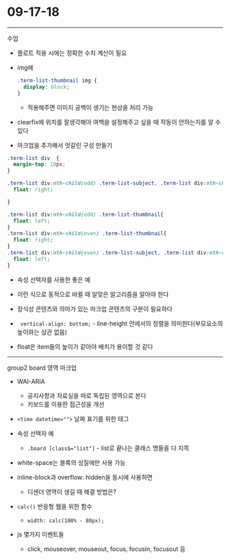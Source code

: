 # 09-17-18

---

수업

- 플로트 적용 시에는 정확한 수치 계산이 필요


- img에 
  ```css
  .term-list-thumbnail img {
    display: block;
  }
  ```
  - 적용해주면 이미지 공백이 생기는 현상을 처리 가능

- clearfix에 위치를 잘생각해야 여백을 설정해주고 싶을 때 작동이 안하는지를 알 수 있다
  

- 마크업을 추가해서 엇갈린 구성 만들기
```css
.term-list div  {
  margin-top: 10px;
}

.term-list div:nth-child(odd) .term-list-subject, .term-list div:nth-child(odd) .term-list-brief{
  float: right;

}

.term-list div:nth-child(odd) .term-list-thumbnail{
  float: left;
}
.term-list div:nth-child(even) .term-list-thumbnail{
  float: right;
}
.term-list div:nth-child(even) .term-list-subject, .term-list div:nth-child(even) .term-list-brief{
  float: left;
}
```
  - 속성 선택자를 사용한 좋은 예
  - 이런 식으로 동적으로 바뀔 때 알맞은 알고리즘을 알아야 한다


- 장식성 콘텐츠와 의마가 있는 마크업 콘텐츠의 구분이 필요하다

- ` vertical-align: bottom;` - line-height 안에서의 정렬을 의미한다(부모요소의 높이와는 상관 없음)

- float은 item들의 높이가 같아야 배치가 용이할 것 같다

---

group2 board 영역 마크업

- WAI-ARIA  
  - 공지사항과 자료실을 따로 독립된 영역으로 본다
  - 키보드를 이용한 접근성을 개선

- `<time datetime="">` 날짜 표기를 위한 태그

- 속성 선택자 예 
  - `.board [class$="list"]` - list로 끝나는 클래스 명들을 다 지목

- white-space는 블록의 성질에만 사용 가능

- inline-block과 overflow: hidden을 동시에 사용하면
  - 디센더 영역이 생길 때 해결 방법은?

- `calc()` 반응형 웹을 위한 함수
  - `width: calc(100% - 80px);`


- js 몇가지 이벤트들
  - click, mouseover, mouseout, focus, focusin, focusout 등
  